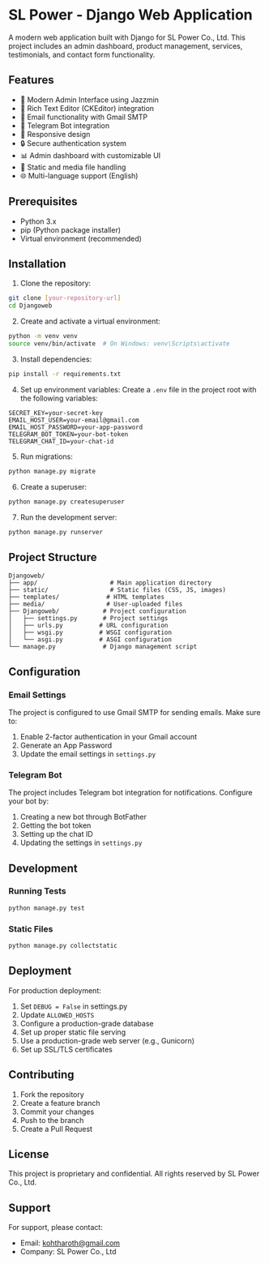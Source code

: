 # SL Power - Django Web Application

A modern web application built with Django for SL Power Co., Ltd. This project includes an admin dashboard, product management, services, testimonials, and contact form functionality.

## Features

- 🎨 Modern Admin Interface using Jazzmin
- 📝 Rich Text Editor (CKEditor) integration
- 📧 Email functionality with Gmail SMTP
- 🤖 Telegram Bot integration
- 📱 Responsive design
- 🔒 Secure authentication system
- 📊 Admin dashboard with customizable UI
- 📄 Static and media file handling
- 🌐 Multi-language support (English)

## Prerequisites

- Python 3.x
- pip (Python package installer)
- Virtual environment (recommended)

## Installation

1. Clone the repository:
```bash
git clone [your-repository-url]
cd Djangoweb
```

2. Create and activate a virtual environment:
```bash
python -m venv venv
source venv/bin/activate  # On Windows: venv\Scripts\activate
```

3. Install dependencies:
```bash
pip install -r requirements.txt
```

4. Set up environment variables:
Create a `.env` file in the project root with the following variables:
```
SECRET_KEY=your-secret-key
EMAIL_HOST_USER=your-email@gmail.com
EMAIL_HOST_PASSWORD=your-app-password
TELEGRAM_BOT_TOKEN=your-bot-token
TELEGRAM_CHAT_ID=your-chat-id
```

5. Run migrations:
```bash
python manage.py migrate
```

6. Create a superuser:
```bash
python manage.py createsuperuser
```

7. Run the development server:
```bash
python manage.py runserver
```

## Project Structure

```
Djangoweb/
├── app/                    # Main application directory
├── static/                 # Static files (CSS, JS, images)
├── templates/             # HTML templates
├── media/                 # User-uploaded files
├── Djangoweb/            # Project configuration
│   ├── settings.py       # Project settings
│   ├── urls.py          # URL configuration
│   ├── wsgi.py          # WSGI configuration
│   └── asgi.py          # ASGI configuration
└── manage.py             # Django management script
```

## Configuration

### Email Settings
The project is configured to use Gmail SMTP for sending emails. Make sure to:
1. Enable 2-factor authentication in your Gmail account
2. Generate an App Password
3. Update the email settings in `settings.py`

### Telegram Bot
The project includes Telegram bot integration for notifications. Configure your bot by:
1. Creating a new bot through BotFather
2. Getting the bot token
3. Setting up the chat ID
4. Updating the settings in `settings.py`

## Development

### Running Tests
```bash
python manage.py test
```

### Static Files
```bash
python manage.py collectstatic
```

## Deployment

For production deployment:
1. Set `DEBUG = False` in settings.py
2. Update `ALLOWED_HOSTS`
3. Configure a production-grade database
4. Set up proper static file serving
5. Use a production-grade web server (e.g., Gunicorn)
6. Set up SSL/TLS certificates

## Contributing

1. Fork the repository
2. Create a feature branch
3. Commit your changes
4. Push to the branch
5. Create a Pull Request

## License

This project is proprietary and confidential. All rights reserved by SL Power Co., Ltd.

## Support

For support, please contact:
- Email: kohtharoth@gmail.com
- Company: SL Power Co., Ltd

